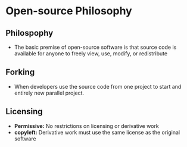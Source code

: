 # Open-source Philosophy

## Philospophy
- The basic premise of open-source software is that source code is available for anyone to freely view, use, modify, or redistribute

## Forking
- When developers use the source code from one project to start and entirely new parallel project.

## Licensing
- **Permissive:**  No restrictions on licensing or derivative work
- **copyleft:**  Derivative work must use the same license as the original software

